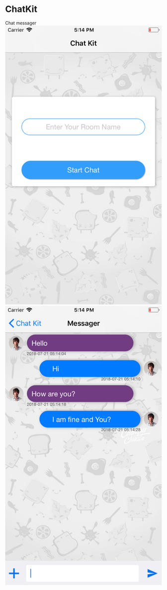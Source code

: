 # ChatKit
Chat messager
![Home screen](https://github.com/arjunhanswal/ChatKit/blob/master/Home.png "Chat home screen")
![chat screen](https://github.com/arjunhanswal/ChatKit/blob/master/Chat%20screen.png "Chat  screen")
